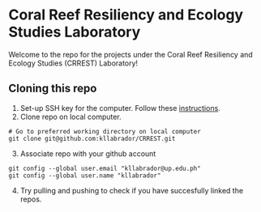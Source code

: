 # Coral Reef Resiliency and Ecology Studies Laboratory

Welcome to the repo for the projects under the Coral Reef Resiliency and Ecology Studies (CRREST) Laboratory! 

## Cloning this repo
1. Set-up SSH key for the computer. Follow these [instructions](https://help.ubuntu.com/community/SSH/OpenSSH/Keys).
2. Clone repo on local computer.
```
# Go to preferred working directory on local computer
git clone git@github.com:kllabrador/CRREST.git
```
3. Associate repo with your github account
```
git config --global user.email "kllabrador@up.edu.ph"
git config --global user.name "kllabrador"
```

4. Try pulling and pushing to check if you have succesfully linked the repos.
